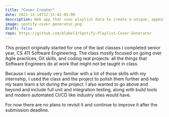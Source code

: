 ```yaml
---
title: "Cover Creator"
date: 2021-12-14T12:15:42-05:00
description: Web app that uses playlist data to create a unique, appealing playlist cover image.
image: spotify-cover-generator.png
draft: false
repo: https://github.com/blabel3/Spotify-Playlist-Cover-Generator
---
```


This project originally started for one of the last classes I completed senior year, CS 411 Software Engineering. The class mostly focused on going over Agile practices, Git skills, and coding real projects: all the things that Software Engineers do at work that might not be taught in class.

Because I was already very familiar with a lot of those skills with my internship, I used the class and the project to polish them further and help my team learn a lot during the project. I also wanted to go above and beyond and include full unit and integration testing, along with build tools and modern automated CI/CD like industry sites would have. 

For now there are no plans to revisit it and continue to improve it after the submission deadline.